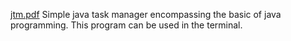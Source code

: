 [jtm.pdf](https://github.com/user-attachments/files/19898983/jtm.pdf)
Simple java task manager encompassing the basic of java programming. This program can be used in the terminal.
